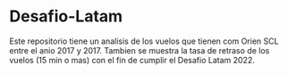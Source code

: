 # Desafio-Latam

Este repositorio tiene un analisis de los vuelos que tienen com Orien SCL entre el anio 2017 y 2017.
Tambien se muestra la tasa de retraso de los vuelos (15 min o mas) con el fin de cumplir el Desafio Latam 2022.
